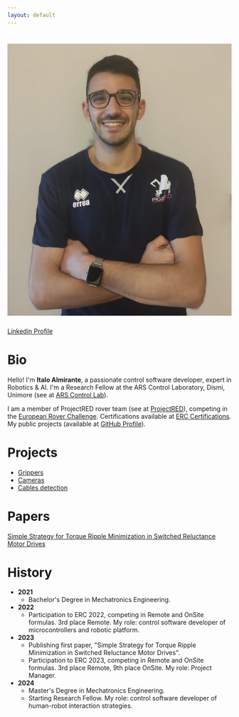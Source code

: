 ```yaml
---
layout: default
---
```


# ![My Profile Picture](Italo-99_picture.jpg)
[Linkedin Profile](linkedin.com/in/italo-almirante-62431a216)

# Bio

Hello! I'm **Italo Almirante**, a passionate control software developer, expert in Robotics & AI.
I'm a Research Fellow at the ARS Control Laboratory, Dismi, Unimore (see at [ARS Control Lab](https://www.dismi.unimore.it/it/ricerca/laboratori-di-ricerca/laboratorio-di-automazione-robotica-e-controllo-di-sistemi-arscontrol)).

I am a member of ProjectRED rover team (see at [ProjectRED](https://projectred.it/)), competing in the [European Rover Challenge](https://roverchallenge.eu/). Certifications available at [ERC Certifications](https://roverchallenge.eu/certificates/).  
My public projects (available at [GitHub Profile](https://github.com/Italo-99)).

# Projects
- [Grippers](https://github.com/Italo-99/gripper)
- [Cameras](https://github.com/Italo-99/cameras)
- [Cables detection](https://github.com/Italo-99/cables_detection)

# Papers
[Simple Strategy for Torque Ripple Minimization in Switched Reluctance Motor Drives](https://doi.org/10.3390/en16196885)

# History
- **2021**
  - Bachelor's Degree in Mechatronics Engineering.
- **2022**
  - Participation to ERC 2022, competing in Remote and OnSite formulas. 3rd place Remote. My role: control software developer of microcontrollers and robotic platform.
- **2023**
  - Publishing first paper, "Simple Strategy for Torque Ripple Minimization in Switched Reluctance Motor Drives".
  - Participation to ERC 2023, competing in Remote and OnSite formulas. 3rd place Remote, 9th place OnSite. My role: Project Manager.
- **2024**
  - Master's Degree in Mechatronics Engineering.
  - Starting Research Fellow. My role: control software developer of human-robot interaction strategies.
